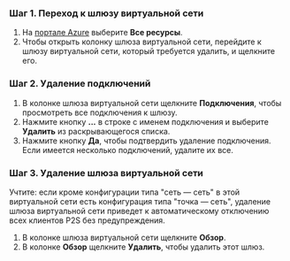 ### <a name="step-1-navigate-to-the-virtual-network-gateway"></a>Шаг 1. Переход к шлюзу виртуальной сети

1. На [портале Azure](https://portal.azure.com) выберите **Все ресурсы**. 
2. Чтобы открыть колонку шлюза виртуальной сети, перейдите к шлюзу виртуальной сети, который требуется удалить, и щелкните его.

### <a name="step-2-delete-connections"></a>Шаг 2. Удаление подключений

1. В колонке шлюза виртуальной сети щелкните **Подключения**, чтобы просмотреть все подключения к шлюзу.
2. Нажмите кнопку **...** в строке с именем подключения и выберите **Удалить** из раскрывающегося списка.
3. Нажмите кнопку **Да**, чтобы подтвердить удаление подключения. Если имеется несколько подключений, удалите их все.

### <a name="step-3-delete-the-virtual-network-gateway"></a>Шаг 3. Удаление шлюза виртуальной сети

Учтите: если кроме конфигурации типа "сеть — сеть" в этой виртуальной сети есть конфигурация типа "точка — сеть", удаление шлюза виртуальной сети приведет к автоматическому отключению всех клиентов P2S без предупреждения.

1. В колонке шлюза виртуальной сети щелкните **Обзор**.
2. В колонке **Обзор** щелкните **Удалить**, чтобы удалить этот шлюз.

